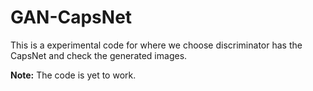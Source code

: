 # GAN-CapsNet
This is a experimental code for where we choose discriminator has the CapsNet and check the generated images.

**Note:** The code is yet to work. 

